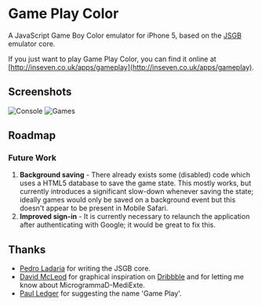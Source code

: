 # Game Play Color

A JavaScript Game Boy Color emulator for iPhone 5, based on the [JSGB](http://www.codebase.es/jsgb/) emulator core.

If you just want to play Game Play Color, you can find it online at [http://inseven.co.uk/apps/gameplay](http://inseven.co.uk/apps/gameplay).

## Screenshots

![Console](previews/console.png)
![Games](http://inseven.co.uk/images/gameplay/games.png)

## Roadmap

### Future Work

1. **Background saving** - There already exists some (disabled) code which uses a HTML5 database to save the game state.  This mostly works, but currently introduces a significant slow-down whenever saving the state; ideally games would only be saved on a background event but this doesn't appear to be present in Mobile Safari.
2. **Improved sign-in** - It is currently necessary to relaunch the application after authenticating with Google; it would be great to fix this.

## Thanks

- [Pedro Ladaria](http://www.codebase.es/) for writing the JSGB core.
- [David McLeod](http://twitter.com/Mucx) for graphical inspiration on [Dribbble](http://dribbble.com/mucx) and for letting me know about MicrogrammaD-MediExte.
- [Paul Ledger](http://www.flexicoder.com) for suggesting the name 'Game Play'.
